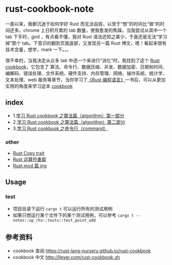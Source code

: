 # rust-cookbook-note
一直以来，我都沉迷于如何学好 Rust 而无法自拔，以至于“想”的时间比“做”的时间还多。chrome 上日积月累的 tab 数量，使我愈发的焦躁，当我尝试从其中一个 tab 下手时，god ，有点看不懂，我对 Rust 语法还知之甚少，于是还是无法“学习掉”那个 tab。下意识的翻到页面底部，又发现另一篇 Rust 博文，嗯！看起来很有技术含量，想学，mark 一下。。。

很不幸的，当我决定从众多 tab 中选一个来进行“消化”时，我找到了这个 [Rust cookbook](https://rust-lang-nursery.github.io/rust-cookbook)，它包含了 算法、命令行、数据压缩、并发、数据加密、日期和时间、编解码、错误处理、文件系统、硬件支持、内存管理、网络、操作系统、统计学、文本处理、web 服务等章节，当你学习了[《Rust 编程语言》](https://kaisery.github.io/trpl-zh-cn/)一书后，可以从更加实用的角度来学习这本 [cookbook](https://rust-lang-nursery.github.io/rust-cookbook)

## index
* 1.[学习 Rust cookbook 之算法篇（algorithm）第一部分](docs/1.algorithm.md)
* 2.[学习 Rust cookbook 之算法篇（algorithm）第二部分](docs/2.algorithm.md)
* 3.[学习 Rust cookbook 之命令行（command）](docs/3.command.md)

### other
* [Rust Copy trait](docs/notes/1.about-copy-trait.md)
* [Rust 运算符重载](docs/notes/2.op_rhs.md)
* [Rust mod 篇 ing](docs/notes/3.rust_mod.md)

## Usage
### test
* 项目目录下运行 `cargo t` 可以运行所有的测试用例
* 如果只想运行某个文件下的某个测试用例，可以参考 `cargo t -- notes::op_rhs::tests::test_point_add`

## 参考资料
* cookbook 查阅 https://rust-lang-nursery.github.io/rust-cookbook
* cookbook 中文 http://llever.com/rust-cookbook-zh
